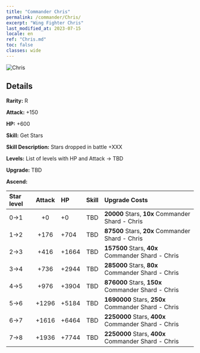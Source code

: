 ```yaml
---
title: "Commander Chris"
permalink: /commander/Chris/
excerpt: "Wing Fighter Chris"
last_modified_at: 2023-07-15
locale: en
ref: "Chris.md"
toc: false
classes: wide
---
```



 ![Chris](/images/commander/actor_debris_2.png)

## Details

 **Rarity:** R 

 **Attack:** +150

 **HP:** +600

 **Skill:** Get Stars

 **Skill Description:**  Stars dropped in battle +XXX

 **Levels:**  List of levels with HP and Attack -> TBD

 **Upgrade:**  TBD

 **Ascend:**  

  |  Star level | Attack | HP |  Skill | Upgrade Costs |
  |:------|:----:|:------|:-------:|:-------------------|
  | 0->1  | +0  | +0  | TBD  | **20000** Stars, **10x** Commander Shard - Chris |
  | 1->2  | +176  | +704  | TBD  | **87500** Stars, **20x** Commander Shard - Chris |
  | 2->3  | +416  | +1664  | TBD  | **157500** Stars, **40x** Commander Shard - Chris |
  | 3->4  | +736  | +2944  | TBD  | **285000** Stars, **80x** Commander Shard - Chris |
  | 4->5  | +976  | +3904  | TBD  | **876000** Stars, **150x** Commander Shard - Chris |
  | 5->6  | +1296  | +5184  | TBD  | **1690000** Stars, **250x** Commander Shard - Chris |
  | 6->7  | +1616  | +6464  | TBD  | **2250000** Stars, **400x** Commander Shard - Chris |
  | 7->8  | +1936  | +7744  | TBD  | **2250000** Stars, **400x** Commander Shard - Chris |

